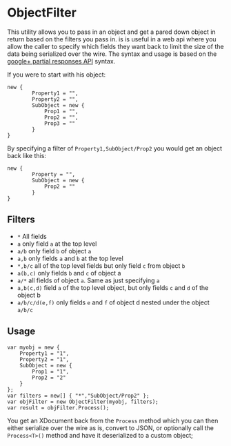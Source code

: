 ObjectFilter
============

This utility allows you to pass in an object and get a pared down object in return based on the filters you pass in.
is is useful in a web api where you allow the caller to specify which fields they want back to limit the size of the data being serialized over the wire.
The syntax and usage is based on the [google+ partial responses API](https://developers.google.com/+/api/#partial-responses) syntax.

If you were to start with his object:

```
new {
		Property1 = "",
		Property2 = "",
		SubObject = new {
			Prop1 = "",
			Prop2 = "",
			Prop3 = ""
		}
}
```

By specifying a filter of `Property1,SubObject/Prop2` you would get an object back like this:

```
new {
		Property = "",
		SubObject = new {
			Prop2 = ""
		}
}
```

Filters
-------

- `*` All fields
- `a` only field `a` at the top level
- `a/b` only field `b` of object `a`
- `a,b` only fields `a` and `b` at the top level
- `*,b/c` all of the top level fields but only field `c` from object `b`
- `a(b,c)` only fields `b` and `c` of object a
- `a/*` all fields of object `a`. Same as just specifying `a`
- `a,b(c,d)` field `a` of the top level object, but only fields `c` and `d` of the object b
- `a/b/c/d(e,f)` only fields `e` and `f` of object d nested under the object `a/b/c`


Usage
-----

```
var myobj = new {
	Property1 = "1",
	Property2 = "1",
	SubObject = new {
	    Prop1 = "1",
		Prop2 = "2"
	}
};
var filters = new[] { "*","SubObject/Prop2" };
var objFilter = new ObjectFilter(myobj, filters);
var result = objFilter.Process();
```

You get an XDocument back from the `Process` method which you can then either serialize over the wire as is, convert to JSON, or optionally call the `Process<T>()` method and have it deserialized to a custom object;